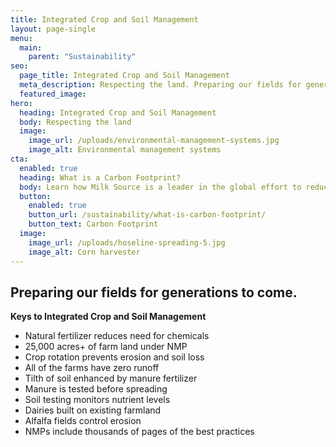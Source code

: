 ```yaml
---
title: Integrated Crop and Soil Management
layout: page-single
menu:
  main:
    parent: "Sustainability"
seo:
  page_title: Integrated Crop and Soil Management
  meta_description: Respecting the land. Preparing our fields for generations to come.
  featured_image:
hero:
  heading: Integrated Crop and Soil Management
  body: Respecting the land
  image:
    image_url: /uploads/environmental-management-systems.jpg
    image_alt: Environmental management systems
cta:
  enabled: true
  heading: What is a Carbon Footprint?
  body: Learn how Milk Source is a leader in the global effort to reduce emissions.
  button:
    enabled: true
    button_url: /sustainability/what-is-carbon-footprint/
    button_text: Carbon Footprint
  image:
    image_url: /uploads/hoseline-spreading-5.jpg
    image_alt: Corn harvester
---
```


## Preparing our fields for generations to come.

**Keys to Integrated Crop and Soil Management**

* Natural fertilizer reduces need for chemicals
* 25,000 acres+ of farm land under NMP
* Crop rotation prevents erosion and soil loss  
* All of the farms have zero runoff
* Tilth of soil enhanced by manure fertilizer  
* Manure is tested before spreading
* Soil testing monitors nutrient levels  
* Dairies built on existing farmland
* Alfalfa fields control erosion  
* NMPs include thousands of pages of the best practices